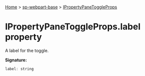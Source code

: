 <!-- docId=sp-webpart-base.ipropertypanetoggleprops.label -->

[Home](./index.md) &gt; [sp-webpart-base](./sp-webpart-base.md) &gt; [IPropertyPaneToggleProps](./sp-webpart-base.ipropertypanetoggleprops.md)

# IPropertyPaneToggleProps.label property

A label for the toggle.

**Signature:**
```javascript
label: string
```
